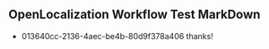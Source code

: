 ## OpenLocalization Workflow Test MarkDown
* 013640cc-2136-4aec-be4b-80d9f378a406 
thanks!<!--HONumber=Mar16_HO3-->

